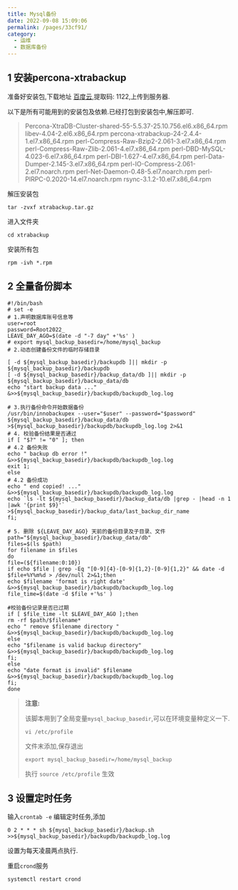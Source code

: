 ```yaml
---
title: Mysql备份
date: 2022-09-08 15:09:06
permalink: /pages/33cf91/
category:
  - 运维
  - 数据库备份
---
```



## 1 安装percona-xtrabackup

准备好安装包,下载地址 [百度云](https://pan.baidu.com/s/1A6a9mg27IumzSXkBUE4-7Q?pwd=1122),提取码: 1122,上传到服务器.

以下是所有可能用到的安装包及依赖.已经打包到安装包中,解压即可.

> Percona-XtraDB-Cluster-shared-55-5.5.37-25.10.756.el6.x86_64.rpm
> libev-4.04-2.el6.x86_64.rpm
> percona-xtrabackup-24-2.4.4-1.el7.x86_64.rpm
> perl-Compress-Raw-Bzip2-2.061-3.el7.x86_64.rpm
> perl-Compress-Raw-Zlib-2.061-4.el7.x86_64.rpm
> perl-DBD-MySQL-4.023-6.el7.x86_64.rpm
> perl-DBI-1.627-4.el7.x86_64.rpm
> perl-Data-Dumper-2.145-3.el7.x86_64.rpm
> perl-IO-Compress-2.061-2.el7.noarch.rpm
> perl-Net-Daemon-0.48-5.el7.noarch.rpm
> perl-PlRPC-0.2020-14.el7.noarch.rpm
> rsync-3.1.2-10.el7.x86_64.rpm

解压安装包

```shell
tar -zvxf xtrabackup.tar.gz
```

进入文件夹

```shell
cd xtrabackup
```

安装所有包

``` shell
rpm -ivh *.rpm
```

## 2 全量备份脚本

```shell
#!/bin/bash
# set -e
# 1.声明数据库账号信息等
user=root
password=Root2022_
LEAVE_DAY_AGO=$(date -d "-7 day" +'%s' )
# export mysql_backup_basedir=/home/mysql_backup
# 2.动态创建备份文件的临时存储目录

[ -d ${mysql_backup_basedir}/backupdb ]|| mkdir -p ${mysql_backup_basedir}/backupdb
[ -d ${mysql_backup_basedir}/backup_data/db ]|| mkdir -p ${mysql_backup_basedir}/backup_data/db
echo "start backup data ..." &>>${mysql_backup_basedir}/backupdb/backupdb_log.log

# 3.执行备份命令开始数据备份
/usr/bin/innobackupex --user="$user" --password="$password" ${mysql_backup_basedir}/backup_data/db >${mysql_backup_basedir}/backupdb/backupdb_log.log 2>&1
# 4. 校验备份结果是否通过
if [ "$?" != "0" ]; then
# 4.2 备份失败
echo " backup db error !" &>>${mysql_backup_basedir}/backupdb/backupdb_log.log
exit 1;
else
# 4.2 备份成功
echo " end copied! ..." &>>${mysql_backup_basedir}/backupdb/backupdb_log.log
echo `ls -lt ${mysql_backup_basedir}/backup_data/db |grep - |head -n 1 |awk '{print $9}'` >${mysql_backup_basedir}/backup_data/last_backup_dir_name
fi;

# 5. 删除 ${LEAVE_DAY_AGO} 天前的备份目录及子目录、文件
path="${mysql_backup_basedir}/backup_data/db"
files=$(ls $path)
for filename in $files
do
file=(${filename:0:10})
if echo $file | grep -Eq "[0-9]{4}-[0-9]{1,2}-[0-9]{1,2}" && date -d $file+%Y%m%d > /dev/null 2>&1;then
echo $filename 'format is right date' &>>${mysql_backup_basedir}/backupdb/backupdb_log.log
file_time=$(date -d $file +'%s' )

#校验备份记录是否已过期
if [ $file_time -lt $LEAVE_DAY_AGO ];then
rm -rf $path/$filename*
echo " remove $filename directory " &>>${mysql_backup_basedir}/backupdb/backupdb_log.log
else
echo "$filename is valid backup directory" &>>${mysql_backup_basedir}/backupdb/backupdb_log.log
fi;
else
echo "date format is invalid" $filename &>>${mysql_backup_basedir}/backupdb/backupdb_log.log
fi;
done

```

> **注意:**
>
> 该脚本用到了全局变量`mysql_backup_basedir`,可以在环境变量种定义一下.
>
> ```shell
> vi /etc/profile
> ```
>
> 文件末添加,保存退出
>
> ``` shell
>export mysql_backup_basedir=/home/mysql_backup
> ```
>
> 执行 `source /etc/profile` 生效
> 

## 3 设置定时任务

输入`crontab -e` 编辑定时任务,添加

```
0 2 * * * sh ${mysql_backup_basedir}/backup.sh >>${mysql_backup_basedir}/backupdb/backupdb_log.log
```

设置为每天凌晨两点执行.

重启`crond`服务

```shell
systemctl restart crond
```


